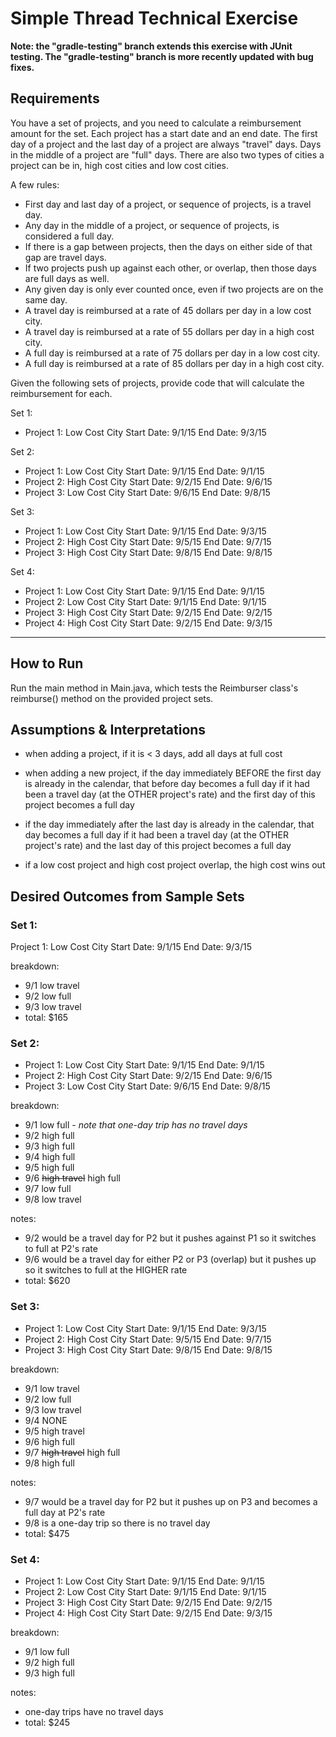 # Simple Thread Technical Exercise


**Note: the "gradle-testing" branch extends this exercise with JUnit testing. The "gradle-testing" branch is more recently updated with bug fixes.**

## Requirements
You have a set of projects, and you need to calculate a reimbursement amount for the set. Each project has a start date and an end date. The first day of a project and the last day of a project are always "travel" days. Days in the middle of a project are "full" days. There are also two types of cities a project can be in, high cost cities and low cost cities.

A few rules:
- First day and last day of a project, or sequence of projects, is a travel day.
- Any day in the middle of a project, or sequence of projects, is considered a full day.
- If there is a gap between projects, then the days on either side of that gap are travel days.
- If two projects push up against each other, or overlap, then those days are full days as well.
- Any given day is only ever counted once, even if two projects are on the same day.
- A travel day is reimbursed at a rate of 45 dollars per day in a low cost city.
- A travel day is reimbursed at a rate of 55 dollars per day in a high cost city.
- A full day is reimbursed at a rate of 75 dollars per day in a low cost city.
- A full day is reimbursed at a rate of 85 dollars per day in a high cost city.

Given the following sets of projects, provide code that will calculate the reimbursement for each.

Set 1:
- Project 1: Low Cost City Start Date: 9/1/15 End Date: 9/3/15


Set 2:
- Project 1: Low Cost City Start Date: 9/1/15 End Date: 9/1/15
- Project 2: High Cost City Start Date: 9/2/15 End Date: 9/6/15
- Project 3: Low Cost City Start Date: 9/6/15 End Date: 9/8/15

Set 3:
- Project 1: Low Cost City Start Date: 9/1/15 End Date: 9/3/15
- Project 2: High Cost City Start Date: 9/5/15 End Date: 9/7/15
- Project 3: High Cost City Start Date: 9/8/15 End Date: 9/8/15

Set 4:
- Project 1: Low Cost City Start Date: 9/1/15 End Date: 9/1/15
- Project 2: Low Cost City Start Date: 9/1/15 End Date: 9/1/15
- Project 3: High Cost City Start Date: 9/2/15 End Date: 9/2/15
- Project 4: High Cost City Start Date: 9/2/15 End Date: 9/3/15

<hr>

## How to Run
Run the main method in Main.java, which tests the Reimburser class's reimburse() method on the provided project sets.


## Assumptions & Interpretations

- when adding a project, if it is < 3 days, add all days at full cost

- when adding a new project, if the day immediately BEFORE the first day is already in the calendar, that before day becomes a full day if it had been a travel day (at the OTHER project's rate) and the first day of this project becomes a full day

- if the day immediately after the last day is already in the calendar, that day becomes a full day if it had been a travel day (at the OTHER project's rate) and the last day of this project becomes a full day

- if a low cost project and high cost project overlap, the high cost wins out

## Desired Outcomes from Sample Sets

### Set 1:  
Project 1: Low Cost City Start Date: 9/1/15 End Date: 9/3/15  

breakdown:
- 9/1 low travel 
- 9/2 low full 
- 9/3 low travel 
- total: $165

### Set 2:  
- Project 1: Low Cost City Start Date: 9/1/15 End Date: 9/1/15
- Project 2: High Cost City Start Date: 9/2/15 End Date: 9/6/15
- Project 3: Low Cost City Start Date: 9/6/15 End Date: 9/8/15  

breakdown:
- 9/1 low full - *note that one-day trip has no travel days*
- 9/2 high full 
- 9/3 high full 
- 9/4 high full 
- 9/5 high full 
- 9/6 ~~high travel~~ high full 
- 9/7 low full 
- 9/8 low travel

notes:
- 9/2 would be a travel day for P2 but it pushes against P1 so it switches to full at P2's rate
- 9/6 would be a travel day for either P2 or P3 (overlap) but it pushes up so it switches to full at the HIGHER rate
- total: $620

### Set 3:  
- Project 1: Low Cost City Start Date: 9/1/15 End Date: 9/3/15  
- Project 2: High Cost City Start Date: 9/5/15 End Date: 9/7/15  
- Project 3: High Cost City Start Date: 9/8/15 End Date: 9/8/15  

breakdown:
- 9/1 low travel 
- 9/2 low full 
- 9/3 low travel 
- 9/4 NONE 
- 9/5 high travel 
- 9/6 high full 
- 9/7 ~~high travel~~ high full 
- 9/8 high full

notes:
- 9/7 would be a travel day for P2 but it pushes up on P3 and becomes a full day at P2's rate
- 9/8 is a one-day trip so there is no travel day
- total: $475

### Set 4:  
- Project 1: Low Cost City Start Date: 9/1/15 End Date: 9/1/15  
- Project 2: Low Cost City Start Date: 9/1/15 End Date: 9/1/15  
- Project 3: High Cost City Start Date: 9/2/15 End Date: 9/2/15  
- Project 4: High Cost City Start Date: 9/2/15 End Date: 9/3/15

breakdown:
- 9/1 low full
- 9/2 high full
- 9/3 high full

notes:
- one-day trips have no travel days
- total: $245